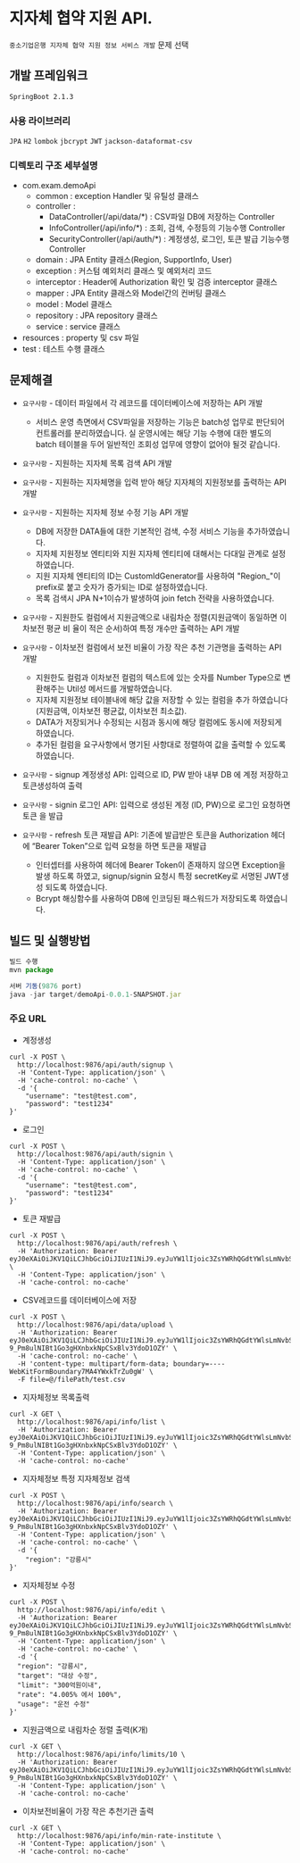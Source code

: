# 지자체 협약 지원 API.
`중소기업은행 지자체 협약 지원 정보 서비스 개발` 문제 선택

## 개발 프레임워크
`SpringBoot 2.1.3`

### 사용 라이브러리
`JPA` `H2` `lombok` `jbcrypt` `JWT`
`jackson-dataformat-csv`

### 디렉토리 구조 세부설명
- com.exam.demoApi
    - common : exception Handler 및 유틸성 클래스
    - controller :
        - DataController(/api/data/*) : CSV파일 DB에 저장하는 Controller
        - InfoController(/api/info/*) : 조회, 검색, 수정등의 기능수행 Controller
        - SecurityController(/api/auth/*) : 계정생성, 로그인, 토큰 발급 기능수행 Controller
    - domain : JPA Entity 클래스(Region, SupportInfo, User)
    - exception : 커스텀 예외처리 클래스 및 예외처리 코드
    - interceptor : Header에 Authorization 확인 및 검증 interceptor 클래스
    - mapper : JPA Entity 클래스와 Model간의 컨버팅 클래스
    - model : Model 클래스
    - repository : JPA repository 클래스
    - service : service 클래스
- resources : property 및 csv 파일
- test : 테스트 수행 클래스

## 문제해결
- `요구사항` - 데이터 파일에서 각 레코드를 데이터베이스에 저장하는 API 개발
    - 서비스 운영 측면에서 CSV파일을 저장하는 기능은 batch성 업무로 판단되어 컨트롤러를 분리하였습니다. 실 운영시에는 해당 기능 수행에 대한 별도의 batch 테이블을 두어 일반적인 조회성 업무에 영향이 없어야 될것 같습니다.
   
   
- `요구사항` - 지원하는 지자체 목록 검색 API 개발
- `요구사항` - 지원하는 지자체명을 입력 받아 해당 지자체의 지원정보를 출력하는 API 개발
- `요구사항` - 지원하는 지자체 정보 수정 기능 API 개발
    - DB에 저장한 DATA들에 대한 기본적인 검색, 수정 서비스 기능을 추가하였습니다.
    - 지자체 지원정보 엔티티와 지원 지자체 엔티티에 대해서는 다대일 관계로 설정하였습니다.
    - 지원 지자체 엔티티의 ID는 CustomIdGenerator를 사용하여 "Region_"이 prefix로 붙고 숫자가 증가되는 ID로 설정하였습니다.
    - 목록 검색시 JPA N+1이슈가 발생하여 join fetch 전략을 사용하였습니다.
    
    
- `요구사항` - 지원한도 컬럼에서 지원금액으로 내림차순 정렬(지원금액이 동일하면 이차보전 평균 비
율이 적은 순서)하여 특정 개수만 출력하는 API 개발
- `요구사항` - 이차보전 컬럼에서 보전 비율이 가장 작은 추천 기관명을 출력하는 API 개발
    - 지원한도 컬럼과 이차보전 컬럼의 텍스트에 있는 숫자를 Number Type으로 변환해주는 Util성 메서드를 개발하였습니다.
     - 지자체 지원정보 테이블내에 해당 값을 저장할 수 있는 컬럼을 추가 하였습니다(지원금액, 이차보전 평균값, 이차보전 최소값).
     - DATA가 저장되거나 수정되는 시점과 동시에 해당 컬럼에도 동시에 저장되게 하였습니다.
     - 추가된 컬럼을 요구사항에서 명기된 사항대로 정렬하여 값을 출력할 수 있도록 하였습니다.
     
     
- `요구사항` - signup 계정생성 API: 입력으로 ID, PW 받아 내부 DB 에 계정 저장하고 토큰생성하여 출력
- `요구사항` - signin 로그인 API: 입력으로 생성된 계정 (ID, PW)으로 로그인 요청하면 토큰
을 발급
- `요구사항` - refresh 토큰 재발급 API: 기존에 발급받은 토큰을 Authorization 헤더에 “Bearer Token”으로 입력 요청을 하면 토큰을 재발급
    - 인터셉터를 사용하여 헤더에 Bearer Token이 존재하지 않으면 Exception을 발생 하도록 하였고, signup/signin 요청시 특정 secretKey로 서명된 JWT생성 되도록 하였습니다.
    - Bcrypt 해싱함수를 사용하여 DB에 인코딩된 패스워드가 저장되도록 하였습니다.
    
## 빌드 및 실행방법
```javascript
빌드 수행 
mvn package

서버 기동(9876 port)
java -jar target/demoApi-0.0.1-SNAPSHOT.jar
```
### 주요 URL
- 계정생성
```
curl -X POST \
  http://localhost:9876/api/auth/signup \
  -H 'Content-Type: application/json' \
  -H 'cache-control: no-cache' \
  -d '{
    "username": "test@test.com",
    "password": "test1234"
}'
```
- 로그인
```
curl -X POST \
  http://localhost:9876/api/auth/signin \
  -H 'Content-Type: application/json' \
  -H 'cache-control: no-cache' \
  -d '{
    "username": "test@test.com",
    "password": "test1234"
}'
```
- 토큰 재발급
```
curl -X POST \
  http://localhost:9876/api/auth/refresh \
  -H 'Authorization: Bearer eyJ0eXAiOiJKV1QiLCJhbGciOiJIUzI1NiJ9.eyJuYW1lIjoic3ZsYWRhQGdtYWlsLmNvbSIsImV4cCI6MTU1MzI2ODU2MSwiZGVzYyI6Iu2FjOyKpO2KuOyaqSBEZW1vQXBp7JeQ7IScIOuwnO2WiSJ9._URhfYHAK_PO4aa0jaF0OKimFfsK9IvytvqzEewABbE' \
  -H 'Content-Type: application/json' \
  -H 'cache-control: no-cache'
```
- CSV레코드를 데이터베이스에 저장
```
curl -X POST \
  http://localhost:9876/api/data/upload \
  -H 'Authorization: Bearer eyJ0eXAiOiJKV1QiLCJhbGciOiJIUzI1NiJ9.eyJuYW1lIjoic3ZsYWRhQGdtYWlsLmNvbSIsImV4cCI6MTU1MzI3MzA1NywiZGVzYyI6Iu2FjOyKpO2KuOyaqSBEZW1vQXBp7JeQ7IScIOuwnO2WiSJ9.sJY-9_Pm8ulNIBt1Go3gHXnbxkNpCSxBlv3YdoD1OZY' \
  -H 'cache-control: no-cache' \
  -H 'content-type: multipart/form-data; boundary=----WebKitFormBoundary7MA4YWxkTrZu0gW' \
  -F file=@/filePath/test.csv
```
- 지자체정보 목록출력
```
curl -X GET \
  http://localhost:9876/api/info/list \
  -H 'Authorization: Bearer eyJ0eXAiOiJKV1QiLCJhbGciOiJIUzI1NiJ9.eyJuYW1lIjoic3ZsYWRhQGdtYWlsLmNvbSIsImV4cCI6MTU1MzI3MzA1NywiZGVzYyI6Iu2FjOyKpO2KuOyaqSBEZW1vQXBp7JeQ7IScIOuwnO2WiSJ9.sJY-9_Pm8ulNIBt1Go3gHXnbxkNpCSxBlv3YdoD1OZY' \
  -H 'Content-Type: application/json' \
  -H 'cache-control: no-cache'
```
- 지자체정보 특정 지자체정보 검색
```
curl -X POST \
  http://localhost:9876/api/info/search \
  -H 'Authorization: Bearer eyJ0eXAiOiJKV1QiLCJhbGciOiJIUzI1NiJ9.eyJuYW1lIjoic3ZsYWRhQGdtYWlsLmNvbSIsImV4cCI6MTU1MzI3MzA1NywiZGVzYyI6Iu2FjOyKpO2KuOyaqSBEZW1vQXBp7JeQ7IScIOuwnO2WiSJ9.sJY-9_Pm8ulNIBt1Go3gHXnbxkNpCSxBlv3YdoD1OZY' \
  -H 'Content-Type: application/json' \
  -H 'cache-control: no-cache' \
  -d '{
	"region": "강릉시"
}'
```
- 지자체정보 수정
```
curl -X POST \
  http://localhost:9876/api/info/edit \
  -H 'Authorization: Bearer eyJ0eXAiOiJKV1QiLCJhbGciOiJIUzI1NiJ9.eyJuYW1lIjoic3ZsYWRhQGdtYWlsLmNvbSIsImV4cCI6MTU1MzI3MzA1NywiZGVzYyI6Iu2FjOyKpO2KuOyaqSBEZW1vQXBp7JeQ7IScIOuwnO2WiSJ9.sJY-9_Pm8ulNIBt1Go3gHXnbxkNpCSxBlv3YdoD1OZY' \
  -H 'Content-Type: application/json' \
  -H 'cache-control: no-cache' \
  -d '{
  "region": "강릉시",
  "target": "대상 수정",
  "limit": "300억원이내",
  "rate": "4.005% 에서 100%",
  "usage": "운전 수정"
}'
```
- 지원금액으로 내림차순 정렬 출력(K개)
```
curl -X GET \
  http://localhost:9876/api/info/limits/10 \
  -H 'Authorization: Bearer eyJ0eXAiOiJKV1QiLCJhbGciOiJIUzI1NiJ9.eyJuYW1lIjoic3ZsYWRhQGdtYWlsLmNvbSIsImV4cCI6MTU1MzI3MzA1NywiZGVzYyI6Iu2FjOyKpO2KuOyaqSBEZW1vQXBp7JeQ7IScIOuwnO2WiSJ9.sJY-9_Pm8ulNIBt1Go3gHXnbxkNpCSxBlv3YdoD1OZY' \
  -H 'Content-Type: application/json' \
  -H 'cache-control: no-cache'
```
- 이차보전비율이 가장 작은 추천기관 출력
```
curl -X GET \
  http://localhost:9876/api/info/min-rate-institute \
  -H 'Content-Type: application/json' \
  -H 'cache-control: no-cache'
```
